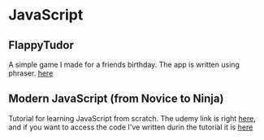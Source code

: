 # JavaScript

## FlappyTudor

A simple game I made for a friends birthday. The app is written using phraser. [here](https://github.com/galoscar07/today-ilearn/tree/master/JavaScript/flappy)

## Modern JavaScript (from Novice to Ninja)

Tutorial for learning JavaScript from scratch. The udemy link is right [here](https://www.udemy.com/course/modern-javascript-from-novice-to-ninja/), and if you want to access the code I've written durin the tutorial it is [here](https://github.com/galoscar07/today-ilearn/tree/master/JavaScript/Modern%20JavaScript%20Tutorial)
